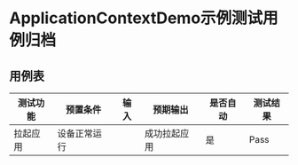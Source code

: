 # ApplicationContextDemo示例测试用例归档

## 用例表

| 测试功能 | 预置条件     | 输入 | 预期输出     | 是否自动 | 测试结果 |
|------| ------------ | ---- | ------------ | -------- | -------- |
| 拉起应用 | 设备正常运行 |      | 成功拉起应用 | 是       | Pass     |

